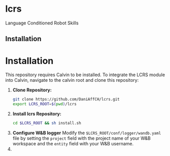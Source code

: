 # lcrs
Language Conditioned Robot Skills

## Installation 
# Installation
This repository requires Calvin to be installed.
To integrate the LCRS module into Calvin, navigate to the calvin root and clone this repository:

1. **Clone Repository:**
   ```bash
   git clone https://github.com/DaniAffCH/lcrs.git
   export LCRS_ROOT=$(pwd)/lcrs
2. **Install lcrs Repository:**
   ```bash
   cd $LCRS_ROOT && sh install.sh
3. **Configure W&B logger**
   Modify the `$LCRS_ROOT/conf/logger/wandb.yaml` file by setting the `project` field with the project name of your W&B workspace and the `entity` field with your W&B username.
4. 
